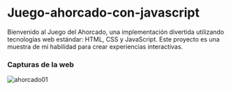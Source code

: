 # Juego-ahorcado-con-javascript
Bienvenido al Juego del Ahorcado, una implementación divertida utilizando tecnologías web estándar: HTML, CSS y JavaScript. Este proyecto es una muestra de mi habilidad para crear experiencias interactivas.

### Capturas de la web

![ahorcado01](https://github.com/Alejandro-Az/Juego-ahorcado-con-javascript/assets/105530752/ecebe902-66ed-4ec8-90ff-bd57855dad5a)
